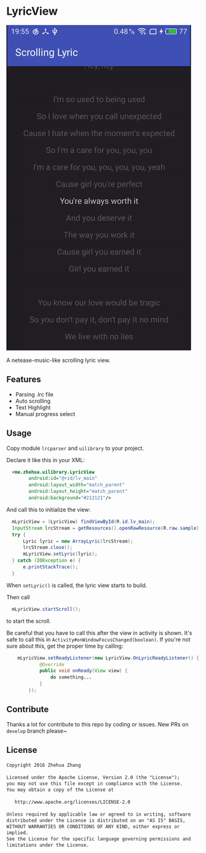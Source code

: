 # LyricView
![Demo](https://github.com/LangleyChang/LyricView/blob/master/demo.gif)

A netease-music-like scrolling lyric view.

## Features

- Parsing .lrc file
- Auto scrolling
- Text Highlight
- Manual progress select

## Usage
  
Copy module `lrcparser` and `uilibrary` to your project.

Declare it like this in your XML:
```xml
  <me.zhehua.uilibrary.LyricView
        android:id="@+id/lv_main"
        android:layout_width="match_parent"
        android:layout_height="match_parent"
        android:background="#212121"/>
```
And call this to initialize the view:
```Java
  mLyricView = (LyricView) findViewById(R.id.lv_main);
  InputStream lrcStream = getResources().openRawResource(R.raw.sample);
  try {
      Lyric lyric = new ArrayLyric(lrcStream);
      lrcStream.close();
      mLyricView.setLyric(lyric);
  } catch (IOException e) {
      e.printStackTrace();
  }
```
When `setLyric()` is called, the lyric view starts to build.

Then call
```Java
  mLyricView.startScroll();
```
to start the scroll.

Be careful that you have to call this after the view in activity is shown.
It's safe to call this in `Activity#onWindowFocusChanged(boolean)`.
If you're not sure about this, get the proper time by calling:
```Java
    mLyricView.setReadyListener(new LyricView.OnLyricReadyListener() {
            @Override
            public void onReady(View view) {
                do something...
            }
        });
```

## Contribute
  
  Thanks a lot for contribute to this repo by coding or issues.
  New PRs on `develop` branch please~


## License


    Copyright 2016 Zhehua Zhang

    Licensed under the Apache License, Version 2.0 (the "License");
    you may not use this file except in compliance with the License.
    You may obtain a copy of the License at

       http://www.apache.org/licenses/LICENSE-2.0

    Unless required by applicable law or agreed to in writing, software
    distributed under the License is distributed on an "AS IS" BASIS,
    WITHOUT WARRANTIES OR CONDITIONS OF ANY KIND, either express or implied.
    See the License for the specific language governing permissions and
    limitations under the License.
  
